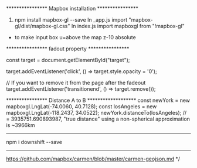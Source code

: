 **************** Mapbox installation ****************
1. npm install mapbox-gl --save
In _app.js 
     import "mapbox-gl/dist/mapbox-gl.css"
In index.js 
     import mapboxgl from "!mapbox-gl"

* to make input box u=above the map 
     z-10 absolute


**************** fadout property ****************

const target = document.getElementById("target");

target.addEventListener('click', () => target.style.opacity = '0');

// If you want to remove it from the page after the fadeout
target.addEventListener('transitionend', () => target.remove());


**************** Distance A to B *******************
const newYork = new mapboxgl.LngLat(-74.0060, 40.7128);
const losAngeles = new mapboxgl.LngLat(-118.2437, 34.0522);
newYork.distanceTo(losAngeles); // = 3935751.690893987, "true distance" using a non-spherical approximation is ~3966km

****************************************************************
npm i downshift --save


****************************************************************
https://github.com/mapbox/carmen/blob/master/carmen-geojson.md */